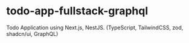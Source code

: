 # todo-app-fullstack-graphql
Todo Application using Next.js, NestJS. (TypeScript, TailwindCSS, zod, shadcn/ui, GraphQL)
